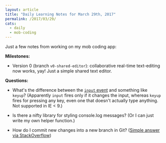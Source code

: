 ```yaml
---
layout: article
title: "Daily Learning Notes for March 29th, 2017"
permalink: /2017/03/29/
cats:
  - daily
  - mob-coding
---
```


Just a few notes from working on my mob coding app:

**Milestones:**

  - Version 0 (branch `v0-shared-editor`): collaborative real-time text-editing now works, yay! Just a simple shared text editor.

**Questions:**

  - What's the difference between the [`input` event](https://developer.mozilla.org/en-US/docs/Web/Events/input) and something like `keyup`? (Apparently `input` fires only if it changes the input, whereas `keyup` fires for pressing any key, even one that doesn't actually type anything. Not supported in IE < 9.)

  - Is there a nifty library for styling console.log messages? (Or I can just write my own helper function.)

  - How do I commit new changes into a new branch in Git? ([Simple answer via StackOverflow](http://stackoverflow.com/a/1394804))
